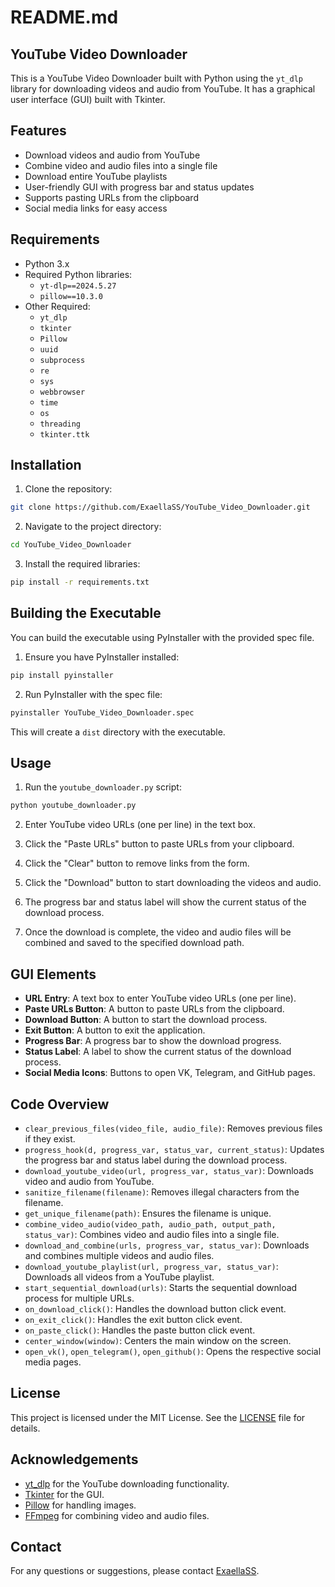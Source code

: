 # README.md

## YouTube Video Downloader

This is a YouTube Video Downloader built with Python using the `yt_dlp` library for downloading videos and audio from YouTube. It has a graphical user interface (GUI) built with Tkinter.

## Features

- Download videos and audio from YouTube
- Combine video and audio files into a single file
- Download entire YouTube playlists
- User-friendly GUI with progress bar and status updates
- Supports pasting URLs from the clipboard
- Social media links for easy access

## Requirements

- Python 3.x
- Required Python libraries:
  - `yt-dlp==2024.5.27`
  - `pillow==10.3.0`
- Other Required:
  - `yt_dlp`
  - `tkinter`
  - `Pillow`
  - `uuid`
  - `subprocess`
  - `re`
  - `sys`
  - `webbrowser`
  - `time`
  - `os`
  - `threading`
  - `tkinter.ttk`

## Installation

1. Clone the repository:

```sh
git clone https://github.com/ExaellaSS/YouTube_Video_Downloader.git
```

2. Navigate to the project directory:

```sh
cd YouTube_Video_Downloader
```

3. Install the required libraries:

```sh
pip install -r requirements.txt
```

## Building the Executable

You can build the executable using PyInstaller with the provided spec file.

1. Ensure you have PyInstaller installed:

```sh
pip install pyinstaller
```

2. Run PyInstaller with the spec file:

```sh
pyinstaller YouTube_Video_Downloader.spec
```

This will create a `dist` directory with the executable.

## Usage

1. Run the `youtube_downloader.py` script:

```sh
python youtube_downloader.py
```

2. Enter YouTube video URLs (one per line) in the text box.

3. Click the "Paste URLs" button to paste URLs from your clipboard.

4. Click the "Clear" button to remove links from the form.

5. Click the "Download" button to start downloading the videos and audio.

6. The progress bar and status label will show the current status of the download process.

7. Once the download is complete, the video and audio files will be combined and saved to the specified download path.

## GUI Elements

- **URL Entry**: A text box to enter YouTube video URLs (one per line).
- **Paste URLs Button**: A button to paste URLs from the clipboard.
- **Download Button**: A button to start the download process.
- **Exit Button**: A button to exit the application.
- **Progress Bar**: A progress bar to show the download progress.
- **Status Label**: A label to show the current status of the download process.
- **Social Media Icons**: Buttons to open VK, Telegram, and GitHub pages.

## Code Overview

- `clear_previous_files(video_file, audio_file)`: Removes previous files if they exist.
- `progress_hook(d, progress_var, status_var, current_status)`: Updates the progress bar and status label during the download process.
- `download_youtube_video(url, progress_var, status_var)`: Downloads video and audio from YouTube.
- `sanitize_filename(filename)`: Removes illegal characters from the filename.
- `get_unique_filename(path)`: Ensures the filename is unique.
- `combine_video_audio(video_path, audio_path, output_path, status_var)`: Combines video and audio files into a single file.
- `download_and_combine(urls, progress_var, status_var)`: Downloads and combines multiple videos and audio files.
- `download_youtube_playlist(url, progress_var, status_var)`: Downloads all videos from a YouTube playlist.
- `start_sequential_download(urls)`: Starts the sequential download process for multiple URLs.
- `on_download_click()`: Handles the download button click event.
- `on_exit_click()`: Handles the exit button click event.
- `on_paste_click()`: Handles the paste button click event.
- `center_window(window)`: Centers the main window on the screen.
- `open_vk()`, `open_telegram()`, `open_github()`: Opens the respective social media pages.

## License

This project is licensed under the MIT License. See the [LICENSE](LICENSE) file for details.

## Acknowledgements

- [yt_dlp](https://github.com/yt-dlp/yt-dlp) for the YouTube downloading functionality.
- [Tkinter](https://docs.python.org/3/library/tkinter.html) for the GUI.
- [Pillow](https://python-pillow.org/) for handling images.
- [FFmpeg](https://ffmpeg.org/) for combining video and audio files.

## Contact

For any questions or suggestions, please contact [ExaellaSS](https://github.com/ExaellaSS).
